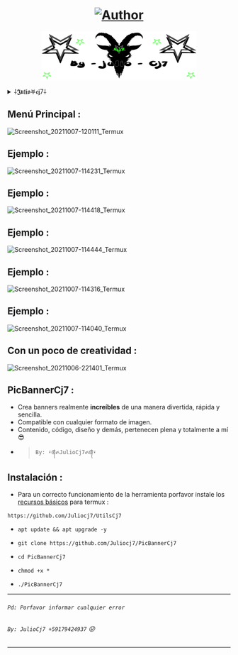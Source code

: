 <!--
♤♡◇♧♤♡◇♧♤♡◇♧♤♡◇♧♤♡◇♧♤♡◇♧♤♡◇♧♤♡◇♧♤♡◇♧

𝙸𝙼𝙿𝙾𝚁𝚃𝙰𝙽𝚃𝙴 !!!

𝙳𝙴𝙹𝙰 𝙳𝙴 𝙲𝙾𝙿𝙸𝙰𝚁𝙼𝙴 𝙷𝙰𝚂𝚃𝙰 𝙴𝙻 𝚁𝙴𝙰𝙳𝙼𝙴.𝚖𝚍 𝙸𝙽𝙼𝚄𝙽𝙳𝙾 𝙰𝙽𝙸𝙼𝙰𝙻 !!!
𝚂𝙴 𝙾𝚁𝙸𝙶𝙸𝙽𝙰𝙻 𝚈 𝙳𝙴𝙹𝙰 𝙳𝙴 𝚁𝙾𝙱𝙰𝚁 𝚂𝙲𝚁𝙸𝙿𝚃𝚂 𝚈 𝙴𝚂𝚃𝙸𝙻𝙾𝚂 𝙰 𝙾𝚃𝚁𝙾𝚂 !!!

♤♡◇♧♤♡◇♧♤♡◇♧♤♡◇♧♤♡◇♧♤♡◇♧♤♡◇♧♤♡◇♧♤♡◇♧
-->

<h1 align="center"><a href="https://github.com/Juliocj7"><img title="Author" src="https://img.shields.io/badge/Author-𖤐 𝙹𝚞𝚕𝚒𝚘 𝙲𝚓7 𖤐-svg?style=flat&color=000000&logo=github"></a></h1>

<p align="center"><img src="https://github.com/Juliocj7/Juliocj7/blob/main/InicioCj72.gif" width="350" height="110"/> </p>


<details>
<summary>  ⸸𝕵𝖚𝖑𝖎𝖔𖤐𝖈𝖏7⸸ </summary>
<br>

 - 𝑃𝑢𝑒𝑑𝑒𝑠 𝑚𝑖𝑟𝑎𝑟 𝑝𝑒𝑟𝑜... 𝑝𝑜𝑟𝑓𝑎𝑣𝑜𝑟 𝑁𝑂 !!! 𝑐𝑜𝑝𝑖𝑎𝑟 𝑁𝐴𝐷𝐴 !!!

</details>

## Menú Principal :
![Screenshot_20211007-120111_Termux](https://user-images.githubusercontent.com/81049859/136422322-9d845394-c0a5-4395-86a8-45a9c6eee8b6.png)

## Ejemplo :
![Screenshot_20211007-114231_Termux](https://user-images.githubusercontent.com/81049859/136422588-1af9676f-b303-466e-bd4e-a02ef5001d4f.png)

## Ejemplo :
![Screenshot_20211007-114418_Termux](https://user-images.githubusercontent.com/81049859/136422651-ebdb28f5-61e7-4fbf-a0dd-34aa02be8c94.png)

## Ejemplo :
![Screenshot_20211007-114444_Termux](https://user-images.githubusercontent.com/81049859/136422725-4b2bed90-a7c8-4a23-9d31-d14fdaf8187f.png)

## Ejemplo :
![Screenshot_20211007-114316_Termux](https://user-images.githubusercontent.com/81049859/136422805-8618bc93-4fa2-4449-814d-5e75f4245919.png)

## Ejemplo :
![Screenshot_20211007-114040_Termux](https://user-images.githubusercontent.com/81049859/136422495-b7d48b4b-a833-41df-8ee6-cce426f6a67b.png)

## Con un poco de creatividad :
![Screenshot_20211006-221401_Termux](https://user-images.githubusercontent.com/81049859/136423479-3b31a28e-e1ca-4de0-a4df-ecedebe3095d.png)

## PicBannerCj7 :
* Crea banners realmente **increíbles** de una manera divertida, rápida y sencilla.
* Compatible con cualquier formato de imagen.
* Contenido, código, diseño y demás, pertenecen plena y totalmente a mí :sunglasses:
- > ` By: ⍣᭕ᬁ᭖JulioCj7᭖᭕ᬁ⍣ `

## Instalación :

* Para un correcto funcionamiento de la herramienta porfavor instale los [recursos básicos](https://github.com/Juliocj7/UtilsCj7) para termux :

~~~
https://github.com/Juliocj7/UtilsCj7
~~~

* ` apt update && apt upgrade -y `

* ` git clone https://github.com/Juliocj7/PicBannerCj7 `

* ` cd PicBannerCj7 `

* ` chmod +x * `

* ` ./PicBannerCj7 `

---
###### `Pd: Porfavor informar cualquier error`
###### `By: JulioCj7 +59179424937` :stuck_out_tongue_winking_eye:
---
